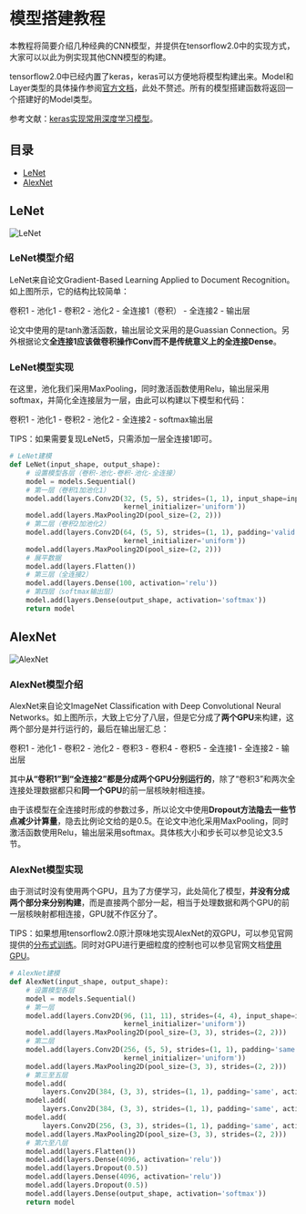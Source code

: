 # 模型搭建教程

本教程将简要介绍几种经典的CNN模型，并提供在tensorflow2.0中的实现方式，大家可以以此为例实现其他CNN模型的构建。

tensorflow2.0中已经内置了keras，keras可以方便地将模型构建出来。Model和Layer类型的具体操作参阅[官方文档](https://www.tensorflow.org/api_docs/python/tf/keras/layers)，此处不赘述。所有的模型搭建函数将返回一个搭建好的Model类型。

参考文献：[keras实现常用深度学习模型](https://blog.csdn.net/wmy199216/article/details/71171401)。

## 目录

- [LeNet](#LeNet)
- [AlexNet](#AlexNet)

## LeNet

![LeNet](https://github.com/psiang/Scene_Classification/blob/master/docs/pics/LeNet.png)

### LeNet模型介绍

LeNet来自论文Gradient-Based Learning Applied to Document Recognition。如上图所示，它的结构比较简单：

卷积1 - 池化1 - 卷积2 - 池化2 - 全连接1（卷积） - 全连接2 - 输出层

论文中使用的是tanh激活函数，输出层论文采用的是Guassian Connection。另外根据论文**全连接1应该做卷积操作Conv而不是传统意义上的全连接Dense**。

### LeNet模型实现

在这里，池化我们采用MaxPooling，同时激活函数使用Relu，输出层采用softmax，并简化全连接层为一层，由此可以构建以下模型和代码：

卷积1 - 池化1 - 卷积2 - 池化2 - 全连接2 - softmax输出层

TIPS：如果需要复现LeNet5，只需添加一层全连接1即可。

```python
# LeNet建模
def LeNet(input_shape, output_shape):
    # 设置模型各层（卷积-池化-卷积-池化-全连接）
    model = models.Sequential()
    # 第一层（卷积1加池化1）
    model.add(layers.Conv2D(32, (5, 5), strides=(1, 1), input_shape=input_shape, padding='valid', activation='relu',
                            kernel_initializer='uniform'))
    model.add(layers.MaxPooling2D(pool_size=(2, 2)))
    # 第二层（卷积2加池化2）
    model.add(layers.Conv2D(64, (5, 5), strides=(1, 1), padding='valid', activation='relu',
                            kernel_initializer='uniform'))
    model.add(layers.MaxPooling2D(pool_size=(2, 2)))
    # 展平数据
    model.add(layers.Flatten())
    # 第三层（全连接2）
    model.add(layers.Dense(100, activation='relu'))
    # 第四层（softmax输出层）
    model.add(layers.Dense(output_shape, activation='softmax'))
    return model
```

## AlexNet

![AlexNet](https://github.com/psiang/Scene_Classification/blob/master/docs/pics/AlexNet.png)

### AlexNet模型介绍

AlexNet来自论文ImageNet Classification with Deep Convolutional Neural Networks。如上图所示，大致上它分了八层，但是它分成了**两个GPU**来构建，这两个部分是并行运行的，最后在输出层汇总：

卷积1 - 池化1 - 卷积2 - 池化2 - 卷积3 - 卷积4 - 卷积5 - 全连接1 - 全连接2 - 输出层

其中**从“卷积1”到“全连接2”都是分成两个GPU分别运行的**，除了“卷积3”和两次全连接处理数据都只和**同一个GPU**的前一层核映射相连接。

由于该模型在全连接时形成的参数过多，所以论文中使用**Dropout方法隐去一些节点减少计算量**，隐去比例论文给的是0.5。在论文中池化采用MaxPooling，同时激活函数使用Relu，输出层采用softmax。具体核大小和步长可以参见论文3.5节。

### AlexNet模型实现

由于测试时没有使用两个GPU，且为了方便学习，此处简化了模型，**并没有分成两个部分来分别构建**，而是直接两个部分一起，相当于处理数据和两个GPU的前一层核映射都相连接，GPU就不作区分了。

TIPS：如果想用tensorflow2.0原汁原味地实现AlexNet的双GPU，可以参见官网提供的[分布式训练](https://www.tensorflow.org/guide/distributed_training)。同时对GPU进行更细粒度的控制也可以参见官网文档[使用GPU](https://www.tensorflow.org/guide/gpu)。

```python
# AlexNet建模
def AlexNet(input_shape, output_shape):
    # 设置模型各层
    model = models.Sequential()
    # 第一层
    model.add(layers.Conv2D(96, (11, 11), strides=(4, 4), input_shape=input_shape, padding='valid', activation='relu',
                            kernel_initializer='uniform'))
    model.add(layers.MaxPooling2D(pool_size=(3, 3), strides=(2, 2)))
    # 第二层
    model.add(layers.Conv2D(256, (5, 5), strides=(1, 1), padding='same', activation='relu',
                            kernel_initializer='uniform'))
    model.add(layers.MaxPooling2D(pool_size=(3, 3), strides=(2, 2)))
    # 第三至五层
    model.add(
        layers.Conv2D(384, (3, 3), strides=(1, 1), padding='same', activation='relu', kernel_initializer='uniform'))
    model.add(
        layers.Conv2D(384, (3, 3), strides=(1, 1), padding='same', activation='relu', kernel_initializer='uniform'))
    model.add(
        layers.Conv2D(256, (3, 3), strides=(1, 1), padding='same', activation='relu', kernel_initializer='uniform'))
    model.add(layers.MaxPooling2D(pool_size=(3, 3), strides=(2, 2)))
    # 第六至八层
    model.add(layers.Flatten())
    model.add(layers.Dense(4096, activation='relu'))
    model.add(layers.Dropout(0.5))
    model.add(layers.Dense(4096, activation='relu'))
    model.add(layers.Dropout(0.5))
    model.add(layers.Dense(output_shape, activation='softmax'))
    return model
```
